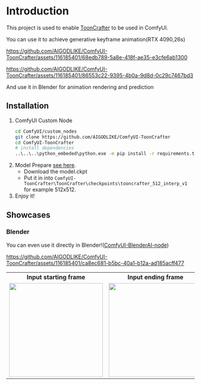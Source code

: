 # Introduction
This project is used to enable [ToonCrafter](https://github.com/ToonCrafter/ToonCrafter) to be used in ComfyUI.

You can use it to achieve generative keyframe animation(RTX 4090,26s)

https://github.com/AIGODLIKE/ComfyUI-ToonCrafter/assets/116185401/68edb789-5a8e-418f-ae35-e3cfe6ab1300

https://github.com/AIGODLIKE/ComfyUI-ToonCrafter/assets/116185401/86553c22-9395-4b0a-9d8d-0c29c7467bd3

And use it in Blender for animation rendering and prediction



## Installation
1. ComfyUI Custom Node
   ```bash
   cd ComfyUI/custom_nodes
   git clone https://github.com/AIGODLIKE/ComfyUI-ToonCrafter
   cd ComfyUI-ToonCrafter
   # install dependencies
   ..\..\..\python_embeded\python.exe -m pip install -r requirements.txt
   ```
2. Model Prepare [see here](https://github.com/ToonCrafter/ToonCrafter?tab=readme-ov-file#-models).
   - Download the model.ckpt
   - Put it in into `ComfyUI-ToonCrafter\ToonCrafter\checkpoints\tooncrafter_512_interp_v1` for example 512x512.
3. Enjoy it!

## Showcases

### Blender

You can even use it directly in Blender!([ComfyUI-BlenderAI-node](https://github.com/AIGODLIKE/ComfyUI-BlenderAI-node))

https://github.com/AIGODLIKE/ComfyUI-ToonCrafter/assets/116185401/ca8ec681-b5bc-40a1-b12a-ad185acff477

<table class="center">
    <tr style="font-weight: bolder;text-align:center;">
        <td>Input starting frame</td>
        <td>Input ending frame</td>
        <td>Generated video</td>
    </tr>
  <tr>
  <td>
    <img src=https://github.com/AIGODLIKE/ComfyUI-ToonCrafter/assets/116185401/1f4a4fe6-52ff-45f8-9a88-277a4eee9c8c width="250">
  </td>
  <td>
    <img src=https://github.com/AIGODLIKE/ComfyUI-ToonCrafter/assets/116185401/cf7c1d18-33a4-45e6-bc9a-9f7dc53b0547 width="250">
  </td>
  <td>
    <img src=https://github.com/AIGODLIKE/ComfyUI-ToonCrafter/assets/116185401/9a10f89b-e515-44db-869d-1769ae7d9677 width="250">
  </td>
  </tr>
</table>

